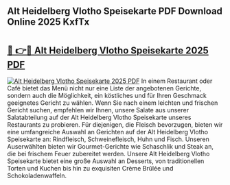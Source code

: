 ## Alt Heidelberg Vlotho Speisekarte PDF Download Online 2025 KxfTx

# <h2><a href="http://gc6jc9.nevu.top/?p=Alt+Heidelberg+Vlotho+Speisekarte">🔗 👉🔴 Alt Heidelberg Vlotho Speisekarte 2025 PDF</a></h2>

[![Alt Heidelberg Vlotho Speisekarte 2025 PDF](https://i.imgur.com/dBaPXMq.png)](http://gc6jc9.nevu.top/?p=Alt+Heidelberg+Vlotho+Speisekarte)
In einem Restaurant oder Café bietet das Menü nicht nur eine Liste der angebotenen Gerichte, sondern auch die Möglichkeit, ein köstliches und für Ihren Geschmack geeignetes Gericht zu wählen. Wenn Sie nach einem leichten und frischen Gericht suchen, empfehlen wir Ihnen, unsere Salate aus unserer Salatabteilung auf der Alt Heidelberg Vlotho Speisekarte unseres Restaurants zu probieren. Für diejenigen, die Fleisch bevorzugen, bieten wir eine umfangreiche Auswahl an Gerichten auf der Alt Heidelberg Vlotho Speisekarte an: Rindfleisch, Schweinefleisch, Huhn und Fisch. Unseren Auserwählten bieten wir Gourmet-Gerichte wie Schaschlik und Steak an, die bei frischem Feuer zubereitet werden. Unsere Alt Heidelberg Vlotho Speisekarte bietet eine große Auswahl an Desserts, von traditionellen Torten und Kuchen bis hin zu exquisiten Crème Brûlée und Schokoladenwaffeln.
